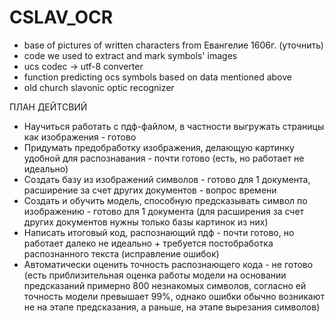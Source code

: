 # CSLAV_OCR
- base of pictures of written characters from Евангелие 1606г. (уточнить)
- code we used to extract and mark symbols' images
- ucs codec -> utf-8 converter
- function predicting ocs symbols based on data mentioned above
- old church slavonic optic recognizer


ПЛАН ДЕЙТСВИЙ
- Научиться работать с пдф-файлом, в частности выгружать страницы как изображения - готово
- Придумать предобработку изображения, делающую картинку удобной для распознавания - почти готово (есть, но работает не идеально)
- Создать базу из изображений символов - готово для 1 документа, расширение за счет других документов - вопрос времени
- Создать и обучить модель, способную предсказывать символ по изображению - готово для 1 документа (для расширения за счет других документов нужны только базы картинок из них)
- Написать итоговый код, распознающий пдф - почти готово, но работает далеко не идеально + требуется постобработка распознанного текста (исправление ошибок)
- Автоматически оценить точность распознающего кода - не готово (есть приблизительная оценка работы модели на основании предсказаний примерно 800 незнакомых символов, согласно ей точность модели превышает 99%, однако ошибки обычно возникают не на этапе предсказания, а раньше, на этапе вырезания символов)
